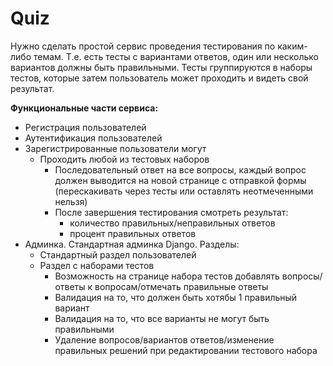 # Quiz

Нужно сделать простой сервис проведения тестирования по каким-либо темам. Т.е. есть тесты с вариантами ответов, один или несколько вариантов должны быть правильными. Тесты группируются в наборы тестов, которые затем пользователь может проходить и видеть свой результат.

__Функциональные части сервиса:__

 -  Регистрация пользователей
 -  Аутентификация пользователей
 -  Зарегистрированные пользователи могут
    -  Проходить любой из тестовых наборов
        - Последовательный ответ на все вопросы, каждый вопрос должен выводится на новой странице с отправкой формы (перескакивать через тесты или оставлять неотмеченными нельзя)
        - После завершения тестирования смотреть результат: 
            - количество правильных/неправильных ответов
            - процент правильных ответов
 -  Админка. Стандартная админка Django. Разделы:
    -  Стандартный раздел пользователей
    -  Раздел с наборами тестов
        -  Возможность на странице набора тестов добавлять вопросы/ответы к вопросам/отмечать правильные ответы
        -  Валидация на то, что должен быть хотябы 1 правильный вариант
        -  Валидация на то, что все варианты не могут быть правильными
        -  Удаление вопросов/вариантов ответов/изменение правильных решений при редактировании тестового набора

